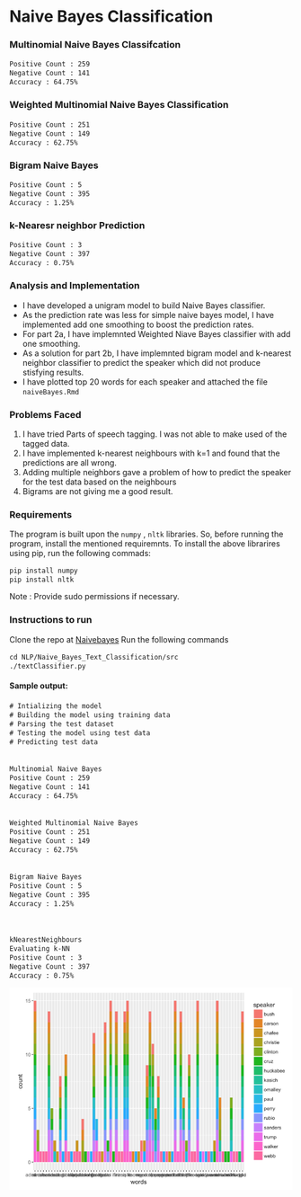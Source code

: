 # Naive Bayes Classification 

### Multinomial Naive Bayes Classifcation 
```
Positive Count : 259
Negative Count : 141
Accuracy : 64.75%
``` 

### Weighted Multinomial Naive Bayes Classification
```
Positive Count : 251
Negative Count : 149
Accuracy : 62.75%
```

### Bigram Naive Bayes
```
Positive Count : 5
Negative Count : 395
Accuracy : 1.25%
```

### k-Nearesr neighbor Prediction 
```
Positive Count : 3
Negative Count : 397
Accuracy : 0.75%
```

### Analysis and Implementation 
* I have developed a unigram model to build Naive Bayes classifier.
* As the prediction rate was less for simple naive bayes model, I have implemented add one smoothing to boost the prediction rates. 
* For part 2a, I have implemnted Weighted Niave Bayes classifier with add one smoothing. 
* As a solution for part 2b, I have implemnted bigram model and k-nearest neighbor classifier to predict the speaker which did not produce stisfying results.
* I have plotted top 20 words for each speaker and attached the file `naiveBayes.Rmd` 


### Problems Faced 
1. I have tried Parts of speech tagging. I was not able to make used of the tagged data.
2. I have implemented k-nearest neighbours with k=1 and found that the predictions are all wrong. 
3. Adding multiple neighbors gave a problem of how to predict the speaker for the test data based on the neighbours
4. Bigrams are not giving me a good result. 


### Requirements 
The program is built upon the `numpy` , `nltk` libraries. So, before running the program, install the mentioned requiremnts. 
To install the above librarires using pip, run the following commads:
```
pip install numpy
pip install nltk
```
Note : Provide sudo permissions if necessary.

### Instructions to run 
Clone the repo at [Naivebayes](https://github.com/rahulr56/NLP.git)
Run the following commands 
```
cd NLP/Naive_Bayes_Text_Classification/src
./textClassifier.py
```
#### Sample output:
```
# Intializing the model
# Building the model using training data
# Parsing the test dataset
# Testing the model using test data
# Predicting test data


Multinomial Naive Bayes
Positive Count : 259
Negative Count : 141
Accuracy : 64.75%


Weighted Multinomial Naive Bayes
Positive Count : 251
Negative Count : 149
Accuracy : 62.75%


Bigram Naive Bayes
Positive Count : 5
Negative Count : 395
Accuracy : 1.25%



kNearestNeighbours
Evaluating k-NN
Positive Count : 3
Negative Count : 397
Accuracy : 0.75%
```
![Top 20 word plots for speakers](https://github.com/rahulr56/NLP/blob/master/Naive_Bayes_Text_Classification/src/plot.png)
